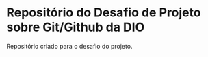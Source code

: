 # Repositório do Desafio de Projeto sobre Git/Github da DIO
Repositório criado para o desafio do projeto.
